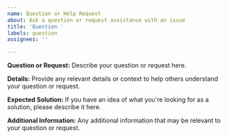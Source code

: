 ```yaml
---
name: Question or Help Request
about: Ask a question or request assistance with an issue
title: 'Question '
labels: question
assignees: ''

---
```


**Question or Request:**
Describe your question or request here.

**Details:**
Provide any relevant details or context to help others understand your question or request.

**Expected Solution:**
If you have an idea of what you're looking for as a solution, please describe it here.

**Additional Information:**
Any additional information that may be relevant to your question or request.
